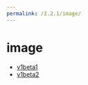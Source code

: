 ```yaml
---
permalink: /2.2.1/image/
---
```


# image



* [v1beta1](v1beta1/index.md)
* [v1beta2](v1beta2/index.md)